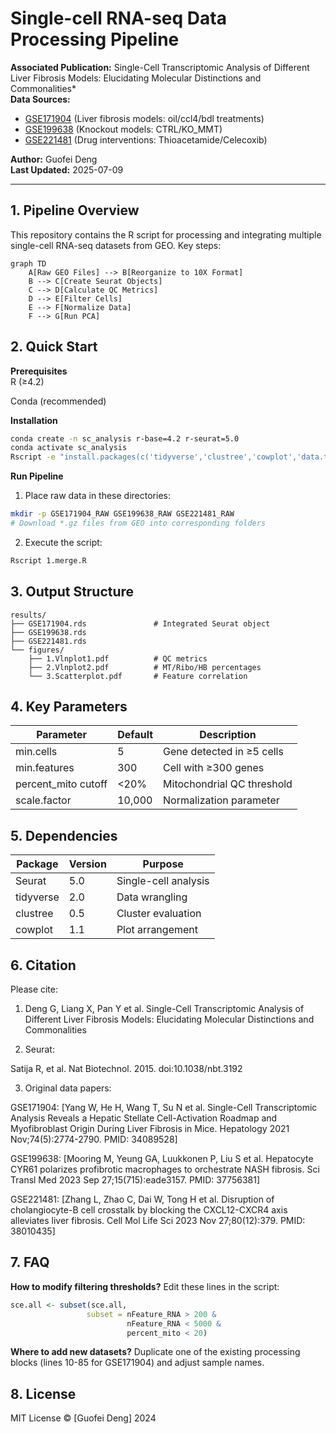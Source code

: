 # Single-cell RNA-seq Data Processing Pipeline

**Associated Publication:** Single-Cell Transcriptomic Analysis of Different Liver Fibrosis Models: Elucidating Molecular Distinctions and Commonalities*  
**Data Sources:**  
- [GSE171904](https://www.ncbi.nlm.nih.gov/geo/query/acc.cgi?acc=GSE171904) (Liver fibrosis models: oil/ccl4/bdl treatments)  
- [GSE199638](https://www.ncbi.nlm.nih.gov/geo/query/acc.cgi?acc=GSE199638) (Knockout models: CTRL/KO_MMT)  
- [GSE221481](https://www.ncbi.nlm.nih.gov/geo/query/acc.cgi?acc=GSE221481) (Drug interventions: Thioacetamide/Celecoxib)  

**Author:** Guofei Deng  
**Last Updated:** 2025-07-09  

---

## 1. Pipeline Overview
This repository contains the R script for processing and integrating multiple single-cell RNA-seq datasets from GEO. Key steps:

```mermaid
graph TD
    A[Raw GEO Files] --> B[Reorganize to 10X Format]
    B --> C[Create Seurat Objects]
    C --> D[Calculate QC Metrics]
    D --> E[Filter Cells]
    E --> F[Normalize Data]
    F --> G[Run PCA]
```

## 2. Quick Start
**Prerequisites**  
R (≥4.2)

Conda (recommended)

**Installation**

```bash
conda create -n sc_analysis r-base=4.2 r-seurat=5.0
conda activate sc_analysis
Rscript -e "install.packages(c('tidyverse','clustree','cowplot','data.table'))"
```

**Run Pipeline**
1. Place raw data in these directories:
```bash
mkdir -p GSE171904_RAW GSE199638_RAW GSE221481_RAW
# Download *.gz files from GEO into corresponding folders
```

2. Execute the script:
```bash
Rscript 1.merge.R
```

## 3. Output Structure
```
results/
├── GSE171904.rds               # Integrated Seurat object
├── GSE199638.rds
├── GSE221481.rds
└── figures/
    ├── 1.Vlnplot1.pdf          # QC metrics
    ├── 2.Vlnplot2.pdf          # MT/Ribo/HB percentages
    └── 3.Scatterplot.pdf       # Feature correlation
```

## 4. Key Parameters
| Parameter         | Default | Description                     |
|-------------------|---------|---------------------------------|
| min.cells         | 5       | Gene detected in ≥5 cells       |
| min.features      | 300     | Cell with ≥300 genes            |
| percent_mito cutoff | <20%  | Mitochondrial QC threshold      |
| scale.factor      | 10,000  | Normalization parameter         |

## 5. Dependencies
| Package    | Version | Purpose                |
|------------|---------|------------------------|
| Seurat     | 5.0     | Single-cell analysis   |
| tidyverse  | 2.0     | Data wrangling         |
| clustree   | 0.5     | Cluster evaluation     |
| cowplot    | 1.1     | Plot arrangement       |

## 6. Citation
Please cite:

1. Deng G, Liang X, Pan Y et al. Single-Cell Transcriptomic Analysis of Different Liver Fibrosis Models: Elucidating Molecular Distinctions and Commonalities

2. Seurat:

Satija R, et al. Nat Biotechnol. 2015. doi:10.1038/nbt.3192

3. Original data papers:

GSE171904: [Yang W, He H, Wang T, Su N et al. Single-Cell Transcriptomic Analysis Reveals a Hepatic Stellate Cell-Activation Roadmap and Myofibroblast Origin During Liver Fibrosis in Mice. Hepatology 2021 Nov;74(5):2774-2790. PMID: 34089528]

GSE199638: [Mooring M, Yeung GA, Luukkonen P, Liu S et al. Hepatocyte CYR61 polarizes profibrotic macrophages to orchestrate NASH fibrosis. Sci Transl Med 2023 Sep 27;15(715):eade3157. PMID: 37756381]

GSE221481: [Zhang L, Zhao C, Dai W, Tong H et al. Disruption of cholangiocyte-B cell crosstalk by blocking the CXCL12-CXCR4 axis alleviates liver fibrosis. Cell Mol Life Sci 2023 Nov 27;80(12):379. PMID: 38010435]

## 7. FAQ
**How to modify filtering thresholds?**
Edit these lines in the script:
```r
sce.all <- subset(sce.all, 
                 subset = nFeature_RNA > 200 &
                          nFeature_RNA < 5000 &
                          percent_mito < 20)
```
**Where to add new datasets?**
Duplicate one of the existing processing blocks (lines 10-85 for GSE171904) and adjust sample names.

## 8. License
MIT License © [Guofei Deng] 2024




